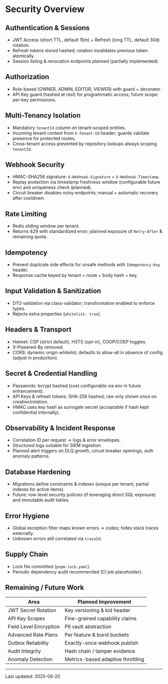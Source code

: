 # Security Overview

## Authentication & Sessions
- JWT Access (short TTL, default 15m) + Refresh (long TTL, default 30d) rotation.
- Refresh tokens stored hashed; rotation invalidates previous token atomically.
- Session listing & revocation endpoints planned (partially implemented).

## Authorization
- Role-based (OWNER, ADMIN, EDITOR, VIEWER) with guard + decorator.
- API Key guard (hashed at rest) for programmatic access; future scope: per-key permissions.

## Multi-Tenancy Isolation
- Mandatory `tenantId` column on tenant-scoped entities.
- Incoming tenant context from `X-Tenant-Id` header; guards validate presence for protected routes.
- Cross-tenant access prevented by repository lookups always scoping `tenantId`.

## Webhook Security
- HMAC-SHA256 signature: `X-Webhook-Signature` + `X-Webhook-Timestamp`.
- Replay protection via timestamp freshness window (configurable future env) and uniqueness check (planned).
- Circuit breaker disables noisy endpoints; manual + automatic recovery after cooldown.

## Rate Limiting
- Redis sliding window per tenant.
- Returns 429 with standardized error; planned exposure of `Retry-After` & remaining quota.

## Idempotency
- Prevent duplicate side effects for unsafe methods with `Idempotency-Key` header.
- Response cache keyed by tenant + route + body hash + key.

## Input Validation & Sanitization
- DTO validation via class-validator; transformation enabled to enforce types.
- Rejects extra properties (`whitelist: true`).

## Headers & Transport
- Helmet: CSP (strict default), HSTS (opt-in), COOP/COEP toggles.
- X-Powered-By removed.
- CORS: dynamic origin whitelist; defaults to allow-all in absence of config (adjust in production).

## Secret & Credential Handling
- Passwords: bcrypt hashed (cost configurable via env in future enhancement).
- API Keys & refresh tokens: SHA-256 hashed; raw only shown once on creation/rotation.
- HMAC uses key hash as surrogate secret (acceptable if hash kept confidential internally).

## Observability & Incident Response
- Correlation ID per request -> logs & error envelopes.
- Structured logs suitable for SIEM ingestion.
- Planned alert triggers on DLQ growth, circuit breaker openings, auth anomaly patterns.

## Database Hardening
- Migrations define constraints & indexes (unique per tenant, partial indexes for active items).
- Future: row-level security policies (if leveraging direct SQL exposure) and immutable audit tables.

## Error Hygiene
- Global exception filter maps known errors -> codes; hides stack traces externally.
- Unknown errors still correlated via `traceId`.

## Supply Chain
- Lock file committed (`pnpm-lock.yaml`).
- Periodic dependency audit recommended (CI job placeholder).

## Remaining / Future Work
| Area | Planned Improvement |
|------|---------------------|
| JWT Secret Rotation | Key versioning & kid header |
| API Key Scopes | Fine-grained capability claims |
| Field Level Encryption | PII vault abstraction |
| Advanced Rate Plans | Per feature & burst buckets |
| Outbox Reliability | Exactly-once webhook publish |
| Audit Integrity | Hash chain / tamper evidence |
| Anomaly Detection | Metrics-based adaptive throttling |

---
Last updated: 2025-08-20
